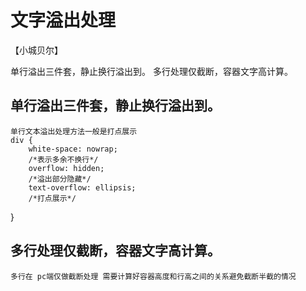 # 文字溢出处理
【小城贝尔】

单行溢出三件套，静止换行溢出到。
多行处理仅截断，容器文字高计算。

## 单行溢出三件套，静止换行溢出到。
    单行文本溢出处理方法一般是打点展示
    div {
        white-space: nowrap;
        /*表示多余不换行*/
        overflow: hidden;
        /*溢出部分隐藏*/
        text-overflow: ellipsis;
        /*打点展示*/
   }
## 多行处理仅截断，容器文字高计算。
    多行在 pc端仅做截断处理 需要计算好容器高度和行高之间的关系避免截断半截的情况